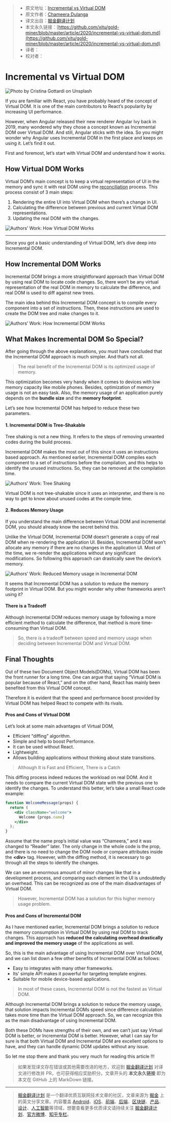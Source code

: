 > * 原文地址：[Incremental vs Virtual DOM](https://blog.bitsrc.io/incremental-vs-virtual-dom-eb7157e43dca)
> * 原文作者：[Chameera Dulanga](https://medium.com/@chameeradulanga)
> * 译文出自：[掘金翻译计划](https://github.com/xitu/gold-miner)
> * 本文永久链接：[https://github.com/xitu/gold-miner/blob/master/article/2020/incremental-vs-virtual-dom.md](https://github.com/xitu/gold-miner/blob/master/article/2020/incremental-vs-virtual-dom.md)
> * 译者：
> * 校对者：

# Incremental vs Virtual DOM

![Photo by [Cristina Gottardi](https://unsplash.com/@cristina_gottardi?utm_source=medium&utm_medium=referral) on [Unsplash](https://unsplash.com?utm_source=medium&utm_medium=referral)](https://cdn-images-1.medium.com/max/9666/0*ivwXO-FM6XbH3ugm)

If you are familiar with React, you have probably heard of the concept of Virtual DOM. It is one of the main contributors to React’s popularity by increasing UI performance.

However, when Angular released their new renderer Angular Ivy back in 2019, many wondered why they chose a concept known as Incremental DOM over Virtual DOM. And still, Angular sticks with the idea. So you might wonder why Angular uses Incremental DOM in the first place and keeps on using it. Let’s find it out.

First and foremost, let’s start with Virtual DOM and understand how it works.

## How Virtual DOM Works

Virtual DOM’s main concept is to keep a virtual representation of UI in the memory and sync it with real DOM using the [reconciliation](https://reactjs.org/docs/reconciliation.html) process. This process consist of 3 main steps:

1. Rendering the entire UI into Virtual DOM when there’s a change in UI.
2. Calculating the difference between previous and current Virtual DOM representations.
3. Updating the real DOM with the changes.

![Authors’ Work: How Virtual DOM Works](https://cdn-images-1.medium.com/max/2000/1*8OCCATi8_5HmWI1QpjrRNA.png)

---

Since you got a basic understanding of Virtual DOM, let’s dive deep into Incremental DOM.

## How Incremental DOM Works

Incremental DOM brings a more straightforward approach than Virtual DOM by using real DOM to locate code changes. So, there won’t be any virtual representation of the real DOM in memory to calculate the difference, and real DOM is used to diff against new trees.

The main idea behind this Incremental DOM concept is to compile every component into a set of instructions. Then, these instructions are used to create the DOM tree and make changes to it.

![Authors’ Work: How Incremental DOM Works](https://cdn-images-1.medium.com/max/2000/1*GHX157rdwWEP1pqfpgMfDQ.png)

## What Makes Incremental DOM So Special?

After going through the above explanations, you must have concluded that the Incremental DOM approach is much simpler. And that’s not all.

> The real benefit of the Incremental DOM is its optimized usage of memory.

This optimization becomes very handy when it comes to devices with low memory capacity like mobile phones. Besides, optimization of memory usage is not an easy task. Also, the memory usage of an application purely depends on the **bundle size** and the **memory footprint**.

Let’s see how Incremental DOM has helped to reduce these two parameters.

#### 1. Incremental DOM is Tree-Shakable

Tree shaking is not a new thing. It refers to the steps of removing unwanted codes during the build process.

Incremental DOM makes the most out of this since it uses an instructions based approach. As mentioned earlier, Incremental DOM compiles each component to a set of instructions before the compilation, and this helps to identify the unused instructions. So, they can be removed at the compilation time.

![Authors’ Work: Tree Shaking](https://cdn-images-1.medium.com/max/3026/1*kgsIwDbufdFqoPnmWf15MQ.png)

Virtual DOM is not tree-shakable since it uses an interpreter, and there is no way to get to know about unused codes at the compile time.

#### 2. Reduces Memory Usage

If you understand the main difference between Virtual DOM and incremental DOM, you should already know the secret behind this.

Unlike the Virtual DOM, Incremental DOM doesn’t generate a copy of real DOM when re-rendering the application UI. Besides, Incremental DOM won’t allocate any memory if there are no changes in the application UI. Most of the time, we re-render the applications without any significant modifications. So following this approach can drastically save the device’s memory.

![Authors’ Work: Reduced Memory usage in Incremental DOM](https://cdn-images-1.medium.com/max/2168/1*4P1uTqoBoU_gd4Z3i6r7sA.png)

It seems that Incremental DOM has a solution to reduce the memory footprint in Virtual DOM. But you might wonder why other frameworks aren’t using it?

#### There is a Tradeoff

Although Incremental DOM reduces memory usage by following a more efficient method to calculate the difference, that method is more time-consuming than Virtual DOM.

> So, there is a tradeoff between speed and memory usage when deciding between Incremental DOM and Virtual DOM.

## Final Thoughts

Out of these two Document Object Models(DOMs), Virtual DOM has been the front runner for a long time. One can argue that saying “Virtual DOM is popular because of React,” and on the other hand, React has mainly been benefited from this Virtual DOM concept.

Therefore it is evident that the speed and performance boost provided by Virtual DOM has helped React to compete with its rivals.

#### Pros and Cons of Virtual DOM

Let’s look at some main advantages of Virtual DOM,

* Efficient “diffing” algorithm.
* Simple and help to boost Performance.
* It can be used without React.
* Lightweight.
* Allows building applications without thinking about state transitions.

> Although It is Fast and Efficient, There is a Catch

This diffing process indeed reduces the workload on real DOM. And it needs to compare the current Virtual DOM state with the previous one to identify the changes. To understand this better, let’s take a small React code example:

```jsx
function WelcomeMessage(props) {
  return (
    <div className="welcome">
      Welcome {props.name}
    </div>
  );
}
```

Assume that the name prop’s initial value was “Chameera,” and it was changed to “Reader” later. The only change in the whole code is the prop, and there is no need to change the DOM node or compare attributes inside the **\<div>** tag. However, with the diffing method, it is necessary to go through all the steps to identify the changes.

We can see an enormous amount of minor changes like that in a development process, and comparing each element in the UI is undoubtedly an overhead. This can be recognized as one of the main disadvantages of Virtual DOM.

> However, Incremental DOM has a solution for this higher memory usage problem.

#### Pros and Cons of Incremental DOM

As I have mentioned earlier, Incremental DOM brings a solution to reduce the memory consumption in Virtual DOM by using real DOM to track changes. This approach has **reduced the calculating overhead drastically and improved the memory usage** of the applications as well.

So, this is the main advantage of using Incremental DOM over Virtual DOM, and we can list down a few other benefits of Incremental DOM as follows:

* Easy to integrates with many other frameworks.
* Its’ simple API makes it powerful for targeting template engines.
* Suitable for mobile device-based applications.

> In most of these cases, Incremental DOM is not the fastest as Virtual DOM.

Although Incremental DOM brings a solution to reduce the memory usage, that solution impacts Incremental DOMs speed since difference calculation takes more time than the Virtual DOM approach. So, we can recognize this as the main disadvantage of using Incremental DOM.

Both these DOMs have strengths of their own, and we can’t just say Virtual DOM is better, or Incremental DOM is better. However, what I can say for sure is that both Virtual DOM and Incremental DOM are excellent options to have, and they can handle dynamic DOM updates without any issue.

So let me stop there and thank you very much for reading this article !!!

> 如果发现译文存在错误或其他需要改进的地方，欢迎到 [掘金翻译计划](https://github.com/xitu/gold-miner) 对译文进行修改并 PR，也可获得相应奖励积分。文章开头的 **本文永久链接** 即为本文在 GitHub 上的 MarkDown 链接。

---

> [掘金翻译计划](https://github.com/xitu/gold-miner) 是一个翻译优质互联网技术文章的社区，文章来源为 [掘金](https://juejin.im) 上的英文分享文章。内容覆盖 [Android](https://github.com/xitu/gold-miner#android)、[iOS](https://github.com/xitu/gold-miner#ios)、[前端](https://github.com/xitu/gold-miner#前端)、[后端](https://github.com/xitu/gold-miner#后端)、[区块链](https://github.com/xitu/gold-miner#区块链)、[产品](https://github.com/xitu/gold-miner#产品)、[设计](https://github.com/xitu/gold-miner#设计)、[人工智能](https://github.com/xitu/gold-miner#人工智能)等领域，想要查看更多优质译文请持续关注 [掘金翻译计划](https://github.com/xitu/gold-miner)、[官方微博](http://weibo.com/juejinfanyi)、[知乎专栏](https://zhuanlan.zhihu.com/juejinfanyi)。
